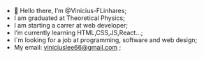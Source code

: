 - 👋 Hello there, I’m @Vinicius-FLinhares;
- I am graduated at Theoretical Physics;
- I am starting a carrer at web developer; 
- I’m currently learning HTML,CSS,JS,React...;
- I´m looking for a job at programming, software and web design;
- My email: viniciuslee66@gmail.com ;

<!---
Vinicius-FLinhares/Vinicius-FLinhares is a ✨ special ✨ repository because its `README.md` (this file) appears on your GitHub profile.
You can click the Preview link to take a look at your changes.
--->
